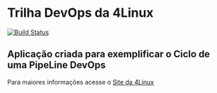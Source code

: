 # Trilha DevOps da 4Linux

<!-- Altere a Flag abaixo com sua URL do Travis -->
[![Build Status](https://travis-ci.org/shandrade/DevOpsLab-HelloWorld.svg?branch=master)](https://travis-ci.org/shandrade/DevOpsLab-HelloWorld)

## Aplicação criada para exemplificar o Ciclo de uma PipeLine DevOps


Para maiores informações acesse o [Site da 4Linux](https://www.4linux.com.br/cursos/devops)
